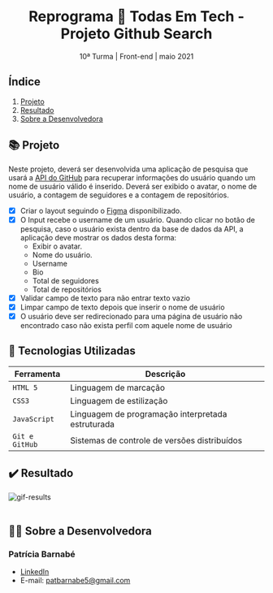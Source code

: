 <h1 align="center">Reprograma 💜 Todas Em Tech - Projeto Github Search</h1>

<p align="center">10ª Turma | Front-end | maio 2021 </p>

## Índice

1. [Projeto](#-projeto)
2. [Resultado](#%EF%B8%8F-resultado)
3. [Sobre a Desenvolvedora](#-sobre-a-desenvolvedora)

## 📚 Projeto
Neste projeto, deverá ser desenvolvida uma aplicação de pesquisa que usará a [API do GitHub](https://docs.github.com/pt/rest) para recuperar informações do usuário quando um nome de usuário válido é inserido. Deverá ser exibido o avatar, o nome de usuário, a contagem de seguidores e a contagem de repositórios.

- [x] Criar o layout seguindo o [Figma](https://www.figma.com/file/UjuUSqwVpb7OtbWysQZffj/github-search?node-id=0%3A1) disponibilizado.
- [x] O Input recebe o username de um usuário. Quando clicar no botão de pesquisa, caso o usuário exista dentro da base de dados da API, a aplicação deve mostrar os dados desta forma: 
   - Exibir o avatar.
   - Nome do usuário.
   - Username
   - Bio
   - Total de seguidores
   - Total de repositórios
- [x] Validar campo de texto para não entrar texto vazio
- [x] Limpar campo de texto depois que inserir o nome de usuário
- [x] O usuário deve ser redirecionado para uma página de usuário não encontrado caso não exista perfil com aquele nome de usuário

## :robot: Tecnologias Utilizadas

| Ferramenta | Descrição |
| --- | --- |
| `HTML 5` | Linguagem de marcação |
| `CSS3` | Linguagem de estilização |
| `JavaScript` |  Linguagem de programação interpretada estruturada|
| `Git e GitHub` | Sistemas de controle de versões distribuídos|

## ✔️ Resultado
<div style="display: flex" align="center">
  <img align="center" alt="gif-results" src="./maravilhosa/anneFrank/imagensAnne/gif-annefrank.gif"><br><br>
</div>

## 👩‍💻 Sobre a Desenvolvedora
### Patrícia Barnabé

- [LinkedIn](https://www.linkedin.com/in/patriciabarnabe)
- E-mail: patbarnabe5@gmail.com

